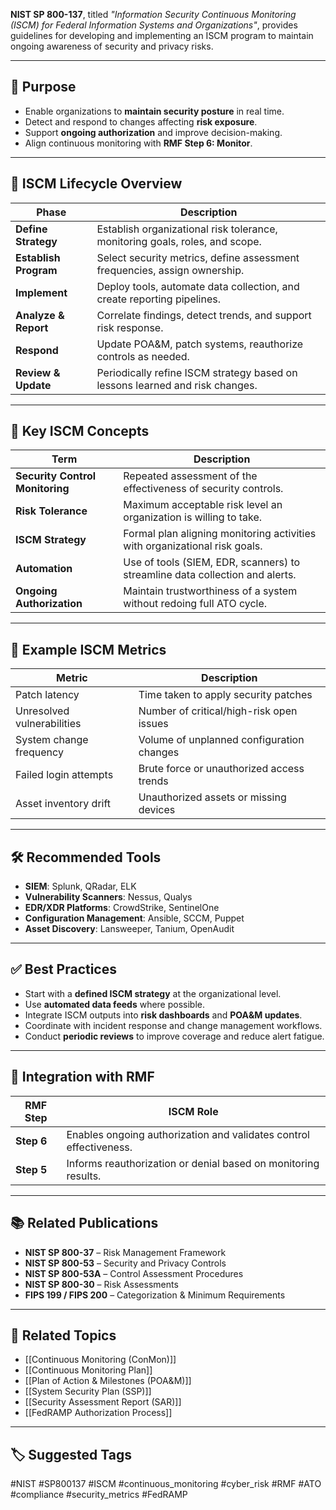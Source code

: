 **NIST SP 800-137**, titled *"Information Security Continuous Monitoring (ISCM) for Federal Information Systems and Organizations"*, provides guidelines for developing and implementing an ISCM program to maintain ongoing awareness of security and privacy risks.

---

## 🎯 Purpose

- Enable organizations to **maintain security posture** in real time.
- Detect and respond to changes affecting **risk exposure**.
- Support **ongoing authorization** and improve decision-making.
- Align continuous monitoring with **RMF Step 6: Monitor**.

---

## 🔁 ISCM Lifecycle Overview

| Phase               | Description                                                                 |
|---------------------|-----------------------------------------------------------------------------|
| **Define Strategy**  | Establish organizational risk tolerance, monitoring goals, roles, and scope. |
| **Establish Program**| Select security metrics, define assessment frequencies, assign ownership.   |
| **Implement**        | Deploy tools, automate data collection, and create reporting pipelines.     |
| **Analyze & Report** | Correlate findings, detect trends, and support risk response.               |
| **Respond**          | Update POA&M, patch systems, reauthorize controls as needed.                |
| **Review & Update**  | Periodically refine ISCM strategy based on lessons learned and risk changes.|

---

## 🧱 Key ISCM Concepts

| Term                     | Description                                                                 |
|--------------------------|-----------------------------------------------------------------------------|
| **Security Control Monitoring** | Repeated assessment of the effectiveness of security controls.        |
| **Risk Tolerance**        | Maximum acceptable risk level an organization is willing to take.          |
| **ISCM Strategy**         | Formal plan aligning monitoring activities with organizational risk goals. |
| **Automation**            | Use of tools (SIEM, EDR, scanners) to streamline data collection and alerts.|
| **Ongoing Authorization** | Maintain trustworthiness of a system without redoing full ATO cycle.       |

---

## 🧰 Example ISCM Metrics

| Metric                          | Description                               |
|----------------------------------|-------------------------------------------|
| Patch latency                   | Time taken to apply security patches      |
| Unresolved vulnerabilities       | Number of critical/high-risk open issues |
| System change frequency          | Volume of unplanned configuration changes|
| Failed login attempts            | Brute force or unauthorized access trends |
| Asset inventory drift            | Unauthorized assets or missing devices    |

---

## 🛠 Recommended Tools

- **SIEM**: Splunk, QRadar, ELK
- **Vulnerability Scanners**: Nessus, Qualys
- **EDR/XDR Platforms**: CrowdStrike, SentinelOne
- **Configuration Management**: Ansible, SCCM, Puppet
- **Asset Discovery**: Lansweeper, Tanium, OpenAudit

---

## ✅ Best Practices

- Start with a **defined ISCM strategy** at the organizational level.
- Use **automated data feeds** where possible.
- Integrate ISCM outputs into **risk dashboards** and **POA&M updates**.
- Coordinate with incident response and change management workflows.
- Conduct **periodic reviews** to improve coverage and reduce alert fatigue.

---

## 🔗 Integration with RMF

| RMF Step   | ISCM Role                                               |
|------------|----------------------------------------------------------|
| **Step 6** | Enables ongoing authorization and validates control effectiveness. |
| **Step 5** | Informs reauthorization or denial based on monitoring results.     |

---

## 📚 Related Publications

- **NIST SP 800-37** – Risk Management Framework  
- **NIST SP 800-53** – Security and Privacy Controls  
- **NIST SP 800-53A** – Control Assessment Procedures  
- **NIST SP 800-30** – Risk Assessments  
- **FIPS 199 / FIPS 200** – Categorization & Minimum Requirements  

---

## 🧩 Related Topics

- [[Continuous Monitoring (ConMon)]]
- [[Continuous Monitoring Plan]]
- [[Plan of Action & Milestones (POA&M)]]
- [[System Security Plan (SSP)]]
- [[Security Assessment Report (SAR)]]
- [[FedRAMP Authorization Process]]

---

## 🏷 Suggested Tags

#NIST #SP800137 #ISCM #continuous_monitoring #cyber_risk #RMF #ATO #compliance #security_metrics #FedRAMP

